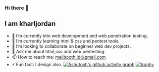 ### Hi there 👋
## I am kharljordan
- 🔭 I’m currently into web development and web penetration testing.
- 🌱 I’m currently learning html & css and pentest tools.
- 👯 I’m looking to collaborate on beginner web dev projects.
- 💬 Ask me about html,css and web pentesting.
- 📫 How to reach me: mailbooth.id@gmail.com
- ⚡ Fun fact: I design also.
[![Ashutosh's github activity graph](https://github-readme-activity-graph.cyclic.app/graph?username=kharljordan)](https://github.com/kharljordan/github-readme-activity-graph)
[![trophy](https://github-profile-trophy.vercel.app/?username=kharljordan)](https://github.com/kharljordan/github-profile-trophy)
